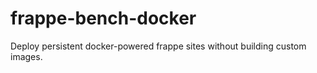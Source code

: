 # frappe-bench-docker
Deploy persistent docker-powered frappe sites without building custom images.
